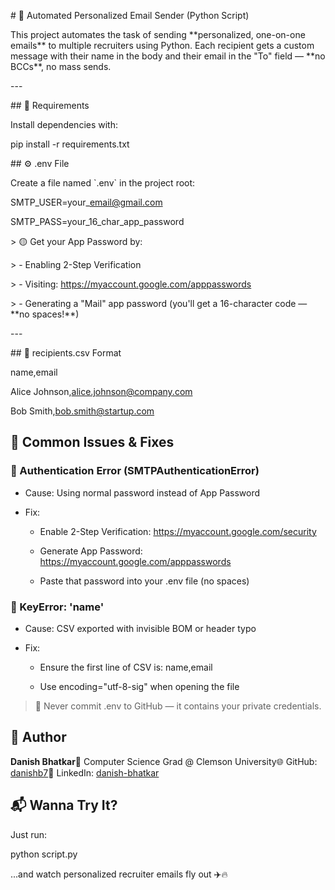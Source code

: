 \# 📧 Automated Personalized Email Sender (Python Script)

This project automates the task of sending \*\*personalized, one-on-one emails\*\* to multiple recruiters using Python. Each recipient gets a custom message with their name in the body and their email in the "To" field — \*\*no BCCs\*\*, no mass sends.

\---


\## 🔧 Requirements

Install dependencies with:

pip install -r requirements.txt


\## ⚙️ .env File

Create a file named \`.env\` in the project root:

SMTP\_USER=your\_email@gmail.com

SMTP\_PASS=your\_16\_char\_app\_password


\> 🟡 Get your App Password by:

\> - Enabling 2-Step Verification

\> - Visiting: https://myaccount.google.com/apppasswords

\> - Generating a "Mail" app password (you'll get a 16-character code — \*\*no spaces!\*\*)

\---

\## 👥 recipients.csv Format

name,email

Alice Johnson,alice.johnson@company.com

Bob Smith,bob.smith@startup.com

🧯 Common Issues & Fixes
------------------------

### 🔐 Authentication Error (SMTPAuthenticationError)

*   Cause: Using normal password instead of App Password
    
*   Fix:
    
    *   Enable 2-Step Verification: https://myaccount.google.com/security
        
    *   Generate App Password: https://myaccount.google.com/apppasswords
        
    *   Paste that password into your .env file (no spaces)
        

### 🧵 KeyError: 'name'

*   Cause: CSV exported with invisible BOM or header typo
    
*   Fix:
    
    *   Ensure the first line of CSV is: name,email
        
    *   Use encoding="utf-8-sig" when opening the file
        

> 🚫 Never commit .env to GitHub — it contains your private credentials.

🙌 Author
---------

**Danish Bhatkar**📍 Computer Science Grad @ Clemson University🌐 GitHub: [danishb7](https://github.com/danishb7)💼 LinkedIn: [danish-bhatkar](https://www.linkedin.com/in/danish-bhatkar)

📬 Wanna Try It?
----------------

Just run:

python script.py

...and watch personalized recruiter emails fly out ✈️🔥
